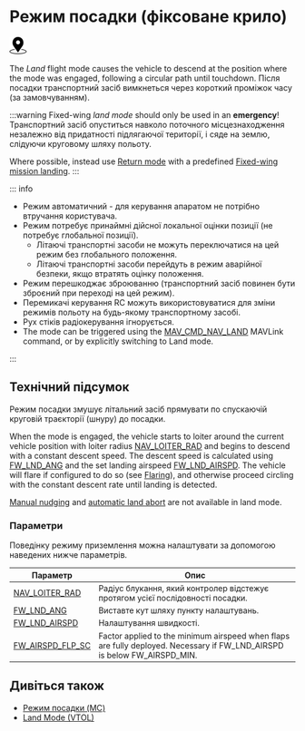 # Режим посадки (фіксоване крило)

<img src="../../assets/site/position_fixed.svg" title="Position estimate required (e.g. GPS)" width="30px" />

The _Land_ flight mode causes the vehicle to descend at the position where the mode was engaged, following a circular path until touchdown.
Після посадки транспортний засіб вимкнеться через короткий проміжок часу (за замовчуванням).

:::warning
Fixed-wing _land mode_ should only be used in an **emergency**!
Транспортний засіб опуститься навколо поточного місцезнаходження незалежно від придатності підлягаючої території, і сяде на землю, слідуючи круговому шляху польоту.

Where possible, instead use [Return mode](../flight_modes_fw/return.md) with a predefined [Fixed-wing mission landing](../flight_modes_fw/mission.md#mission-landing).
:::

::: info

- Режим автоматичний - для керування апаратом не потрібно втручання користувача.
- Режим потребує принаймні дійсної локальної оцінки позиції (не потребує глобальної позиції).
  - Літаючі транспортні засоби не можуть переключатися на цей режим без глобального положення.
  - Літаючі транспортні засоби перейдуть в режим аварійної безпеки, якщо втратять оцінку положення.
- Режим перешкоджає зброюванню (транспортний засіб повинен бути зброєний при переході на цей режим).
- Перемикачі керування RC можуть використовуватися для зміни режимів польоту на будь-якому транспортному засобі.
- Рух стіків радіокерування ігнорується.
- The mode can be triggered using the [MAV_CMD_NAV_LAND](https://mavlink.io/en/messages/common.html#MAV_CMD_NAV_LAND) MAVLink command, or by explicitly switching to Land mode.

<!-- https://github.com/PX4/PX4-Autopilot/blob/main/src/modules/commander/ModeUtil/mode_requirements.cpp -->

:::

## Технічний підсумок

Режим посадки змушує літальний засіб прямувати по спускаючій круговій траєкторії (шнуру) до посадки.

When the mode is engaged, the vehicle starts to loiter around the current vehicle position with loiter radius [NAV_LOITER_RAD](#NAV_LOITER_RAD) and begins to descend with a constant descent speed.
The descent speed is calculated using [FW_LND_ANG](#FW_LND_ANG) and the set landing airspeed [FW_LND_AIRSPD](#FW_LND_AIRSPD).
The vehicle will flare if configured to do so (see [Flaring](../flight_modes_fw/mission.md#flaring-roll-out)), and otherwise proceed circling with the constant descent rate until landing is detected.

[Manual nudging](../flight_modes_fw/mission.md#automatic-abort) and [automatic land abort](../flight_modes_fw/mission.md#nudging) are not available in land mode.

### Параметри

Поведінку режиму приземлення можна налаштувати за допомогою наведених нижче параметрів.

| Параметр                                                                                                                                                                   | Опис                                                                                                                                                                                                                                         |
| -------------------------------------------------------------------------------------------------------------------------------------------------------------------------- | -------------------------------------------------------------------------------------------------------------------------------------------------------------------------------------------------------------------------------------------- |
| <a id="NAV_LOITER_RAD"></a>[NAV_LOITER_RAD](../advanced_config/parameter_reference.md#NAV_LOITER_RAD)                            | Радіус блукання, який контролер відстежує протягом усієї послідовності посадки.                                                                                                                                              |
| <a id="FW_LND_ANG"></a>[FW_LND_ANG](../advanced_config/parameter_reference.md#FW_LND_ANG)                                        | Виставте кут шляху пункту налаштувань.                                                                                                                                                                                       |
| <a id="FW_LND_AIRSPD"></a>[FW_LND_AIRSPD](../advanced_config/parameter_reference.md#FW_LND_AIRSPD)                               | Налаштування швидкості.                                                                                                                                                                                                      |
| <a id="FW_AIRSPD_FLP_SC"></a>[FW_AIRSPD_FLP_SC](../advanced_config/parameter_reference.md#FW_AIRSPD_FLP_SC) | Factor applied to the minimum airspeed when flaps are fully deployed. Necessary if FW_LND_AIRSPD is below FW_AIRSPD_MIN. |

## Дивіться також

- [Режим посадки (MC)](../flight_modes_mc/land.md)
- [Land Mode (VTOL)](../flight_modes_vtol/land.md)

